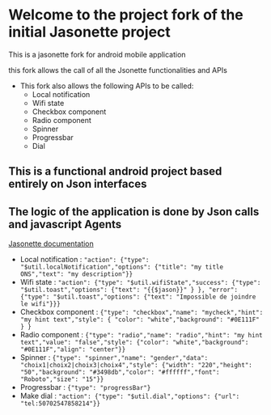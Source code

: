 # Welcome to the project fork of the initial Jasonette project
This is a jasonette fork for android mobile application

this fork allows the call of all the Jsonette functionalities and APIs

* This fork also allows the following APIs to be called:
  * Local notification
  * Wifi state
  * Checkbox component
  * Radio component
  * Spinner
  * Progressbar
  * Dial

## This is a functional android project based entirely on Json interfaces
## The logic of the application is done by Json calls and javascript Agents

[Jasonette documentation](https://jasonelle-archive.github.io/docs/legacy/)

* Local notification :
  `"action": {"type": "$util.localNotification","options": {"title": "my title ONS","text": "my description"}}`
* Wifi state :
  `"action": {"type": "$util.wifiState","success": {"type": "$util.toast","options": {"text": "{{$jason}}" } }, "error": {"type": "$util.toast","options": {"text": "Impossible de joindre le wifi"}}}`
* Checkbox component :
  `{"type": "checkbox","name": "mycheck","hint": "my hint text","style": { "color": "white","background": "#0E111F"  } }`
* Radio component :
  `{"type": "radio","name": "radio","hint": "my hint text","value": "false","style": {"color": "white","background": "#0E111F","align": "center"}}`
* Spinner :
  `{"type": "spinner","name": "gender","data": "choix1|choix2|choix3|choix4","style": {"width": "220","height": "50","background": "#3498db","color": "#ffffff","font": "Roboto","size": "15"}}`
* Progressbar : 
  `{"type": "progressBar"}`
* Make dial :
  `"action": {"type": "$util.dial","options": {"url": "tel:50702547858214"}}`
